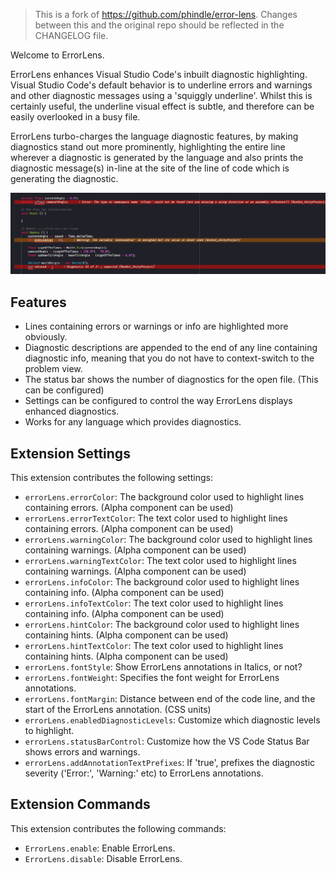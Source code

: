 > This is a fork of https://github.com/phindle/error-lens. Changes between this and the original repo should be reflected in the CHANGELOG file.

Welcome to ErrorLens.

ErrorLens enhances Visual Studio Code's inbuilt diagnostic highlighting. Visual Studio Code's default behavior is to
underline errors and warnings and other diagnostic messages using a 'squiggly underline'. Whilst this is certainly
useful, the underline visual effect is subtle, and therefore can be easily overlooked in a busy file.

ErrorLens turbo-charges the language diagnostic features, by making diagnostics stand out more prominently, highlighting
the entire line wherever a diagnostic is generated by the language and also prints the diagnostic message(s) in-line at
the site of the line of code which is generating the diagnostic.

![ErrorLens example](img/demo.png)

## Features

* Lines containing errors or warnings or info are highlighted more obviously.
* Diagnostic descriptions are appended to the end of any line containing diagnostic info, meaning that you do not have to context-switch to the problem view.
* The status bar shows the number of diagnostics for the open file. (This can be configured)
* Settings can be configured to control the way ErrorLens displays enhanced diagnostics.
* Works for any language which provides diagnostics.

## Extension Settings

This extension contributes the following settings:

* `errorLens.errorColor`: The background color used to highlight lines containing errors. (Alpha component can be used)
* `errorLens.errorTextColor`: The text color used to highlight lines containing errors. (Alpha component can be used)
* `errorLens.warningColor`: The background color used to highlight lines containing warnings. (Alpha component can be used)
* `errorLens.warningTextColor`: The text color used to highlight lines containing warnings. (Alpha component can be used)
* `errorLens.infoColor`: The background color used to highlight lines containing info. (Alpha component can be used)
* `errorLens.infoTextColor`: The text color used to highlight lines containing info. (Alpha component can be used)
* `errorLens.hintColor`: The background color used to highlight lines containing hints. (Alpha component can be used)
* `errorLens.hintTextColor`: The text color used to highlight lines containing hints. (Alpha component can be used)
* `errorLens.fontStyle`: Show ErrorLens annotations in Italics, or not?
* `errorLens.fontWeight`: Specifies the font weight for ErrorLens annotations.
* `errorLens.fontMargin`: Distance between end of the code line, and the start of the ErrorLens annotation. (CSS units)
* `errorLens.enabledDiagnosticLevels`: Customize which diagnostic levels to highlight.
* `errorLens.statusBarControl`: Customize how the VS Code Status Bar shows errors and warnings.
* `errorLens.addAnnotationTextPrefixes`: If 'true', prefixes the diagnostic severity ('Error:', 'Warning:' etc) to ErrorLens annotations.

## Extension Commands

This extension contributes the following commands:

* `ErrorLens.enable`: Enable ErrorLens.
* `ErrorLens.disable`: Disable ErrorLens.

